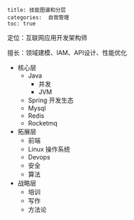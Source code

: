 ```
title: 技能图谱和分层
categories:  自我管理
toc: true
```

定位：互联网应用开发架构师

擅长：领域建模、IAM、API设计、性能优化



- 核心层
  - Java
    - 并发
    - JVM
  - Spring 开发生态
  - Mysql 
  - Redis
  - Rocketmq
- 拓展层
  - 前端
  - Linux 操作系统
  - Devops
  - 安全
  - 算法
- 战略层
  - 培训
  - 写作
  - 方法论 